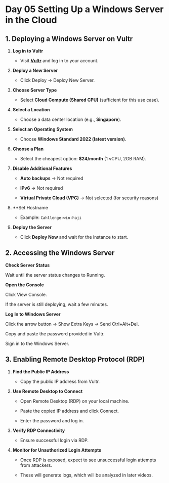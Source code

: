 # Day 05 Setting Up a Windows Server in the Cloud

## 1. Deploying a Windows Server on Vultr

1. **Log in to Vultr**
    
    - Visit [**Vultr**](https://www.vultr.com/) and log in to your account.
        
2. **Deploy a New Server**
    
    - Click Deploy → Deploy New Server.
        
3. **Choose Server Type**
    
    - Select **Cloud Compute (Shared CPU)** (sufficient for this use case).
        
4. **Select a Location**
    
    - Choose a data center location (e.g., **Singapore**).
        
5. **Select an Operating System**
    
    - Choose **Windows Standard 2022 (latest version)**.
        
6. **Choose a Plan**
    
    - Select the cheapest option: **$24/month** (1 vCPU, 2GB RAM).
        
7. **Disable Additional Features**
    
    - **Auto backups** → Not required
        
    - **IPv6** → Not required
        
    - **Virtual Private Cloud (VPC)** → Not selected (for security reasons)
        
8. **Set Hostname
        
    - Example: `Cahllenge-win-haji`
        
9. **Deploy the Server**
    
    - Click **Deploy Now** and wait for the instance to start.

## 2. Accessing the Windows Server

**Check Server Status**

Wait until the server status changes to Running.

**Open the Console**

Click View Console.
 
If the server is still deploying, wait a few minutes.

**Log In to Windows Server**

Click the arrow button → Show Extra Keys → Send Ctrl+Alt+Del.

Copy and paste the password provided in Vultr.

Sign in to the Windows Server.

## 3. Enabling Remote Desktop Protocol (RDP)

1. **Find the Public IP Address**
    
    - Copy the public IP address from Vultr.
        
2. **Use Remote Desktop to Connect**
    
    - Open Remote Desktop (RDP) on your local machine.
        
    - Paste the copied IP address and click Connect.
        
    - Enter the password and log in.
        
3. **Verify RDP Connectivity**
    
    - Ensure successful login via RDP.
        
4. **Monitor for Unauthorized Login Attempts**
    
    - Once RDP is exposed, expect to see unsuccessful login attempts from attackers.
        
    - These will generate logs, which will be analyzed in later videos.

